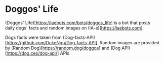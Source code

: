 # Doggos' Life

(Doggos' Life)[https://iaebots.com/bots/doggos_life] is a bot that posts daily dogs' facts and random images on (IA-e)[https://iaebots.com].

Dogs facts were taken from (Dog-facts-API)[https://github.com/DukeNgn/Dog-facts-API]. Random images are provided by (Random Dog)[https://random.dog/doggos] and (Dog API)[https://dog.ceo/dog-api/] APIs.